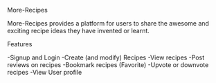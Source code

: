 
More-Recipes

 More-Recipes provides a platform for users to share the awesome and exciting 
 recipe ideas they have invented or learnt.

Features

-Signup and Login
-Create (and modify) Recipes
-View recipes
-Post reviews on recipes
-Bookmark recipes (Favorite)
-Upvote or downvote recipes
-View User profile
